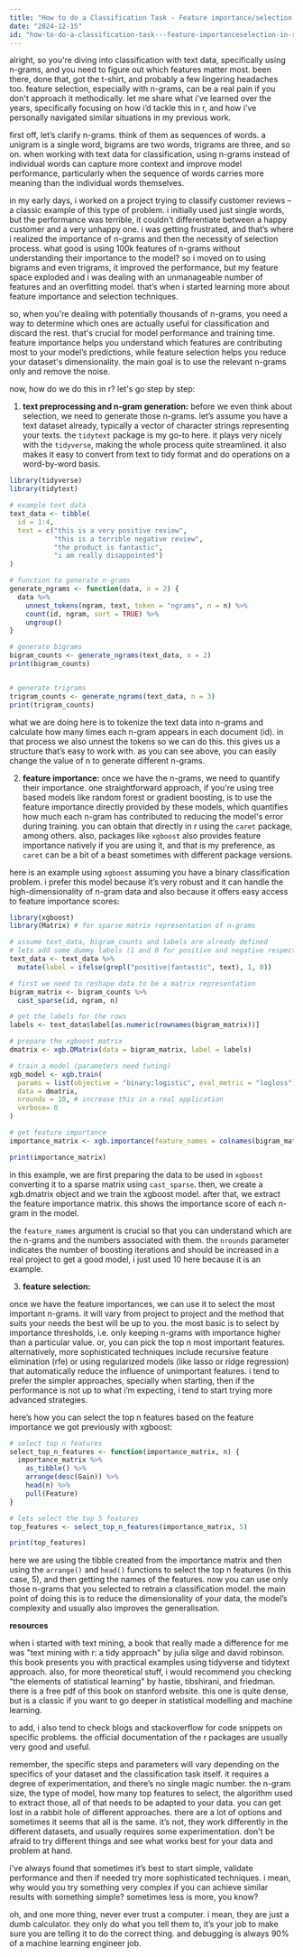 ```yaml
---
title: "How to do a Classification Task - Feature importance/selection in R (n-gram)?"
date: "2024-12-15"
id: "how-to-do-a-classification-task---feature-importanceselection-in-r-n-gram"
---
```


alright, so you're diving into classification with text data, specifically using n-grams, and you need to figure out which features matter most. been there, done that, got the t-shirt, and probably a few lingering headaches too. feature selection, especially with n-grams, can be a real pain if you don't approach it methodically. let me share what i’ve learned over the years, specifically focusing on how i’d tackle this in r, and how i’ve personally navigated similar situations in my previous work.

first off, let’s clarify n-grams. think of them as sequences of words. a unigram is a single word, bigrams are two words, trigrams are three, and so on. when working with text data for classification, using n-grams instead of individual words can capture more context and improve model performance, particularly when the sequence of words carries more meaning than the individual words themselves.

in my early days, i worked on a project trying to classify customer reviews – a classic example of this type of problem. i initially used just single words, but the performance was terrible, it couldn't differentiate between a happy customer and a very unhappy one. i was getting frustrated, and that’s where i realized the importance of n-grams and then the necessity of selection process. what good is using 100k features of n-grams without understanding their importance to the model? so i moved on to using bigrams and even trigrams, it improved the performance, but my feature space exploded and i was dealing with an unmanageable number of features and an overfitting model. that’s when i started learning more about feature importance and selection techniques. 

so, when you're dealing with potentially thousands of n-grams, you need a way to determine which ones are actually useful for classification and discard the rest. that's crucial for model performance and training time. feature importance helps you understand which features are contributing most to your model’s predictions, while feature selection helps you reduce your dataset's dimensionality. the main goal is to use the relevant n-grams only and remove the noise.

now, how do we do this in r? let's go step by step:

1. **text preprocessing and n-gram generation:**
before we even think about selection, we need to generate those n-grams. let’s assume you have a text dataset already, typically a vector of character strings representing your texts. the `tidytext` package is my go-to here. it plays very nicely with the `tidyverse`, making the whole process quite streamlined. it also makes it easy to convert from text to tidy format and do operations on a word-by-word basis.
```r
library(tidyverse)
library(tidytext)

# example text data
text_data <- tibble(
  id = 1:4,
  text = c("this is a very positive review",
           "this is a terrible negative review",
           "the product is fantastic",
           "i am really disappointed")
)

# function to generate n-grams
generate_ngrams <- function(data, n = 2) {
  data %>%
    unnest_tokens(ngram, text, token = "ngrams", n = n) %>%
    count(id, ngram, sort = TRUE) %>%
    ungroup()
}

# generate bigrams
bigram_counts <- generate_ngrams(text_data, n = 2)
print(bigram_counts)


# generate trigrams
trigram_counts <- generate_ngrams(text_data, n = 3)
print(trigram_counts)
```

what we are doing here is to tokenize the text data into n-grams and calculate how many times each n-gram appears in each document (id). in that process we also unnest the tokens so we can do this. this gives us a structure that’s easy to work with. as you can see above, you can easily change the value of n to generate different n-grams.

2. **feature importance:**
once we have the n-grams, we need to quantify their importance. one straightforward approach, if you're using tree based models like random forest or gradient boosting, is to use the feature importance directly provided by these models, which quantifies how much each n-gram has contributed to reducing the model's error during training. you can obtain that directly in r using the `caret` package, among others. also, packages like `xgboost` also provides feature importance natively if you are using it, and that is my preference, as `caret` can be a bit of a beast sometimes with different package versions. 

here is an example using `xgboost` assuming you have a binary classification problem. i prefer this model because it’s very robust and it can handle the high-dimensionality of n-gram data and also because it offers easy access to feature importance scores:
```r
library(xgboost)
library(Matrix) # for sparse matrix representation of n-grams

# assume text_data, bigram_counts and labels are already defined
# lets add some dummy labels (1 and 0 for positive and negative respectively)
text_data <- text_data %>%
  mutate(label = ifelse(grepl("positive|fantastic", text), 1, 0))

# first we need to reshape data to be a matrix representation
bigram_matrix <- bigram_counts %>%
  cast_sparse(id, ngram, n)

# get the labels for the rows
labels <- text_data$label[as.numeric(rownames(bigram_matrix))]

# prepare the xgboost matrix
dmatrix <- xgb.DMatrix(data = bigram_matrix, label = labels)

# train a model (parameters need tuning)
xgb_model <- xgb.train(
  params = list(objective = "binary:logistic", eval_metric = "logloss"),
  data = dmatrix,
  nrounds = 10, # increase this in a real application
  verbose= 0
)

# get feature importance
importance_matrix <- xgb.importance(feature_names = colnames(bigram_matrix), model = xgb_model)

print(importance_matrix)
```
in this example, we are first preparing the data to be used in `xgboost` converting it to a sparse matrix using `cast_sparse`. then, we create a xgb.dmatrix object and we train the xgboost model. after that, we extract the feature importance matrix. this shows the importance score of each n-gram in the model. 

the `feature_names` argument is crucial so that you can understand which are the n-grams and the numbers associated with them. the `nrounds` parameter indicates the number of boosting iterations and should be increased in a real project to get a good model, i just used 10 here because it is an example.

3. **feature selection:**

once we have the feature importances, we can use it to select the most important n-grams. it will vary from project to project and the method that suits your needs the best will be up to you. the most basic is to select by importance thresholds, i.e. only keeping n-grams with importance higher than a particular value. or, you can pick the top n most important features. alternatively, more sophisticated techniques include recursive feature elimination (rfe) or using regularized models (like lasso or ridge regression) that automatically reduce the influence of unimportant features. i tend to prefer the simpler approaches, specially when starting, then if the performance is not up to what i’m expecting, i tend to start trying more advanced strategies.

here’s how you can select the top n features based on the feature importance we got previously with xgboost:

```r
# select top n features
select_top_n_features <- function(importance_matrix, n) {
  importance_matrix %>%
    as_tibble() %>%
    arrange(desc(Gain)) %>%
    head(n) %>%
    pull(Feature)
}

# lets select the top 5 features
top_features <- select_top_n_features(importance_matrix, 5)

print(top_features)
```
here we are using the tibble created from the importance matrix and then using the `arrange()` and `head()` functions to select the top n features (in this case, 5), and then getting the names of the features. now you can use only those n-grams that you selected to retrain a classification model. the main point of doing this is to reduce the dimensionality of your data, the model’s complexity and usually also improves the generalisation. 

**resources**

when i started with text mining, a book that really made a difference for me was "text mining with r: a tidy approach" by julia silge and david robinson. this book presents you with practical examples using tidyverse and tidytext approach. also, for more theoretical stuff, i would recommend you checking "the elements of statistical learning" by hastie, tibshirani, and friedman. there is a free pdf of this book on stanford website. this one is quite dense, but is a classic if you want to go deeper in statistical modelling and machine learning.

to add, i also tend to check blogs and stackoverflow for code snippets on specific problems. the official documentation of the r packages are usually very good and useful. 

remember, the specific steps and parameters will vary depending on the specifics of your dataset and the classification task itself. it requires a degree of experimentation, and there’s no single magic number. the n-gram size, the type of model, how many top features to select, the algorithm used to extract those, all of that needs to be adapted to your data. you can get lost in a rabbit hole of different approaches. there are a lot of options and sometimes it seems that all is the same. it’s not, they work differently in the different datasets, and usually requires some experimentation. don't be afraid to try different things and see what works best for your data and problem at hand.

i've always found that sometimes it’s best to start simple, validate performance and then if needed try more sophisticated techniques. i mean, why would you try something very complex if you can achieve similar results with something simple? sometimes less is more, you know?

oh, and one more thing, never ever trust a computer. i mean, they are just a dumb calculator. they only do what you tell them to, it’s your job to make sure you are telling it to do the correct thing. and debugging is always 90% of a machine learning engineer job.
